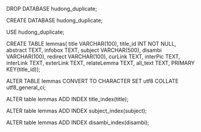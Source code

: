 DROP DATABASE hudong_duplicate;

CREATE DATABASE hudong_duplicate;

USE hudong_duplicate;

CREATE TABLE lemmas( title VARCHAR(100), title_id INT NOT NULL, abstract TEXT, infobox TEXT, subject VARCHAR(500), disambi VARCHAR(100), redirect VARCHAR(100), curLink TEXT, interPic TEXT, interLink TEXT, exterLink TEXT, relateLemma TEXT, all_text TEXT, PRIMARY KEY(title_id));

ALTER TABLE lemmas CONVERT TO CHARACTER SET utf8 COLLATE utf8_general_ci;

ALTER table lemmas ADD INDEX title_index(title);

ALTER table lemmas ADD INDEX subject_index(subject);

ALTER table lemmas ADD INDEX disambi_index(disambi);
